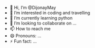 - 👋 Hi, I’m @DijonayMay
- 👀 I’m interested in coding and travelling
- 🌱 I’m currently learning python
- 💞️ I’m looking to collaborate on ...
- 📫 How to reach me
- 😄 Pronouns: ...
- ⚡ Fun fact: ...

<!---
DijonayMay/DijonayMay is a ✨ special ✨ repository because its `README.md` (this file) appears on your GitHub profile.
You can click the Preview link to take a look at your changes.
--->
